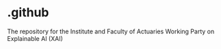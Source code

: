 # .github
The repository for the Institute and Faculty of Actuaries Working Party on Explainable AI (XAI)
